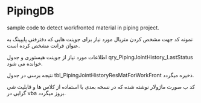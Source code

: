 # PipingDB
sample code to detect workfronted material in piping project.

نمونه کد جهت مشخص کردن متریال مورد نیاز برای جوینت هایی که دفترفنی پایپینگ به عنوان فرانت مشخص کرده است.

اطلاعات مورد نیاز از جوینت هیستوری و جدول qry_PipingJointHistory_LastStatus خوانده می شود.

نتیجه برسی در جدول tbl_PipingJointHistoryResMatForWorkFront ذخیره میگردد.

کد ب صورت ماژولار نوشته شده که در نسخه بعدی با استفاده از کلاس ها و قابلیت شی گرایی در vba بروز میگردد.


